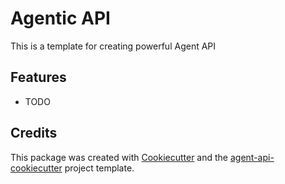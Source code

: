 # Agentic API

This is a template for creating powerful Agent API

## Features

* TODO

## Credits

This package was created with [Cookiecutter](https://github.com/audreyfeldroy/cookiecutter) and the [agent-api-cookiecutter](https://github.com/neural-maze/agent-api-cookiecutter) project template.
